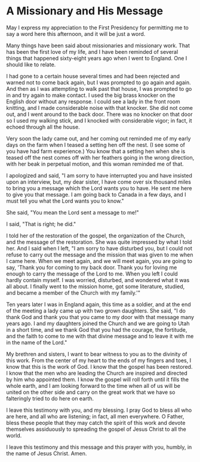 # A Missionary and His Message

May I express my appreciation to the First Presidency for permitting me to say
a word here this afternoon, and it will be just a word.

Many things have been said about missionaries and missionary work. That has
been the first love of my life, and I have been reminded of several things
that happened sixty-eight years ago when I went to England. One I should like
to relate.

I had gone to a certain house several times and had been rejected and warned
not to come back again, but I was prompted to go again and again. And then as
I was attempting to walk past that house, I was prompted to go in and try
again to make contact. I used the big brass knocker on the English door
without any response. I could see a lady in the front room knitting, and I
made considerable noise with that knocker. She did not come out, and I went
around to the back door. There was no knocker on that door so I used my
walking stick, and I knocked with considerable vigor; in fact, it echoed
through all the house.

Very soon the lady came out, and her coming out reminded me of my early days
on the farm when I teased a setting hen off the nest. (I see some of you have
had farm experience.) You know that a setting hen when she is teased off the
nest comes off with her feathers going in the wrong direction, with her beak
in perpetual motion, and this woman reminded me of that.

I apologized and said, "I am sorry to have interrupted you and have insisted
upon an interview, but, my dear sister, I have come over six thousand miles to
bring you a message which the Lord wants you to have. He sent me here to give
you that message. I am going back to Canada in a few days, and I must tell you
what the Lord wants you to know."

She said, "You mean the Lord sent a message to me!"

I said, "That is right; he did."

I told her of the restoration of the gospel, the organization of the Church,
and the message of the restoration. She was quite impressed by what I told
her. And I said when I left, "I am sorry to have disturbed you, but I could
not refuse to carry out the message and the mission that was given to me when
I came here. When we meet again, and we will meet again, you are going to say,
'Thank you for coming to my back door. Thank you for loving me enough to carry
the message of the Lord to me. When you left I could hardly contain myself. I
was worried, disturbed, and wondered what it was all about. I finally went to
the mission home, got some literature, studied, and became a member of the
Church with my family.'"

Ten years later I was in England again, this time as a soldier, and at the end
of the meeting a lady came up with two grown daughters. She said, "I do thank
God and thank you that you came to my door with that message many years ago. I
and my daughters joined the Church and we are going to Utah in a short time,
and we thank God that you had the courage, the fortitude, and the faith to
come to me with that divine message and to leave it with me in the name of the
Lord."

My brethren and sisters, I want to bear witness to you as to the divinity of
this work. From the center of my heart to the ends of my fingers and toes, I
know that this is the work of God. I know that the gospel has been restored. I
know that the men who are leading the Church are inspired and directed by him
who appointed them. I know the gospel will roll forth until it fills the whole
earth, and I am looking forward to the time when all of us will be united on
the other side and carry on the great work that we have so falteringly tried
to do here on earth.

I leave this testimony with you, and my blessing. I pray God to bless all who
are here, and all who are listening; in fact, all men everywhere. O Father,
bless these people that they may catch the spirit of this work and devote
themselves assiduously to spreading the gospel of Jesus Christ to all the
world.

I leave this testimony and this message and this prayer with you, humbly, in
the name of Jesus Christ. Amen.

